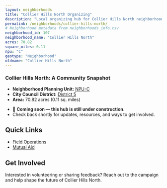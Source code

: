 ```yaml
---
layout: neighborhoods
title: "Collier Hills North Organizing"
description: "Local organizing hub for Collier Hills North neighborhood. Connect with field operations, mutual aid, and community organizing efforts."
permalink: /neighborhoods/collier-hills-north/
# Neighborhood metadata from neighborhoods_info.csv
neighborhood_id: 107
neighborhood_name: "Collier Hills North"
acres: 70.82
square_miles: 0.11
npu: "C"
geotype: "Neighborhood"
oldname: "Collier Hills North"
---
```


### **Collier Hills North: A Community Snapshot**

  * **Neighborhood Planning Unit:** [NPU-C](https://www.atlantaga.gov/government/departments/city-planning/neighborhood-planning-units/neighborhood-and-npu-contacts)
  * **City Council District:** [District 5](https://citycouncil.atlantaga.gov/council-members/antonio-lewis)
  * **Area:** 70.82 acres (0.11 sq. miles)

- 🚧 **Coming soon — this hub is still under construction.**
- Check back shortly for updates, resources, and ways to get involved.

## Quick Links

- [Field Operations](./field-ops/)
- [Mutual Aid](./mutual-aid/)

## Get Involved

Interested in volunteering or sharing feedback? Reach out to the campaign and help shape the future of Collier Hills North.
